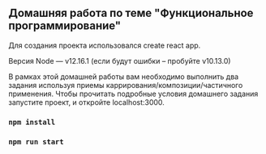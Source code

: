 ## Домашняя работа по теме "Функциональное программирование"

Для создания проекта использовался create react app.

Версия Node — v12.16.1 (если будут ошибки – пробуйте v10.13.0)

В рамках этой домашней работы вам необходимо выполнить два задания используя приемы каррирования/композиции/частичного применения.
Чтобы прочитать подробные условия домашнего задания запустите проект, и откройте localhost:3000.

### `npm install`
### `npm run start`
